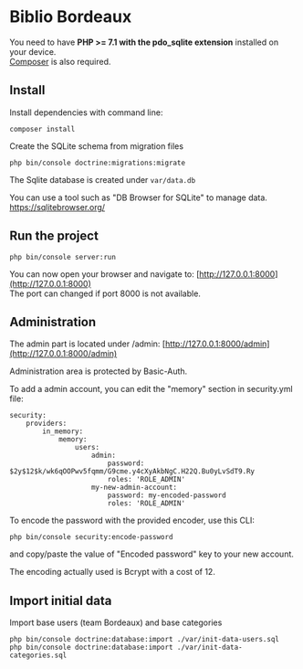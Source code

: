 # Biblio Bordeaux

You need to have **PHP >= 7.1 with the pdo_sqlite extension** installed on your device.   
[Composer](https://getcomposer.org/download/) is also required.

## Install
Install dependencies with command line:
```
composer install
```

Create the SQLite schema from migration files
```
php bin/console doctrine:migrations:migrate
```

The Sqlite database is created under `var/data.db`

You can use a tool such as "DB Browser for SQLite" to manage data.
https://sqlitebrowser.org/


## Run the project
```
php bin/console server:run
```

You can now open your browser and navigate to: [http://127.0.0.1:8000](http://127.0.0.1:8000)    
The port can changed if port 8000 is not available.


## Administration

The admin part is located under /admin:
[http://127.0.0.1:8000/admin](http://127.0.0.1:8000/admin)

Administration area is protected by Basic-Auth.

To add a admin account, you can edit the "memory" section in security.yml file:

```
security:
    providers:
        in_memory:
            memory:
                users:
                    admin:
                        password: $2y$12$k/wk6qOOPwv5fqmm/G9cme.y4cXyAkbNgC.H22Q.Bu0yLvSdT9.Ry
                        roles: 'ROLE_ADMIN'
                    my-new-admin-account:
                        password: my-encoded-password
                        roles: 'ROLE_ADMIN'
```

To encode the password with the provided encoder, use this CLI:

```
php bin/console security:encode-password
```

and copy/paste the value of "Encoded password" key to your new account.

The encoding actually used is Bcrypt with a cost of 12.

## Import initial data

Import base users (team Bordeaux) and base categories

```
php bin/console doctrine:database:import ./var/init-data-users.sql
php bin/console doctrine:database:import ./var/init-data-categories.sql
```